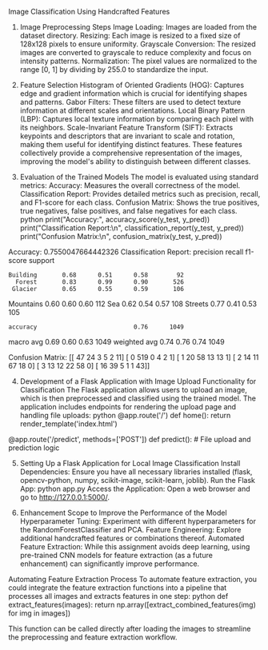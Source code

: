 Image Classification Using Handcrafted Features

1. Image Preprocessing Steps
Image Loading: Images are loaded from the dataset directory.
Resizing: Each image is resized to a fixed size of 128x128 pixels to ensure uniformity.
Grayscale Conversion: The resized images are converted to grayscale to reduce complexity and focus on intensity patterns.
Normalization: The pixel values are normalized to the range [0, 1] by dividing by 255.0 to standardize the input.

2. Feature Selection
Histogram of Oriented Gradients (HOG): Captures edge and gradient information which is crucial for identifying shapes and patterns.
Gabor Filters: These filters are used to detect texture information at different scales and orientations.
Local Binary Pattern (LBP): Captures local texture information by comparing each pixel with its neighbors.
Scale-Invariant Feature Transform (SIFT): Extracts keypoints and descriptors that are invariant to scale and rotation, making them useful for identifying distinct features.
These features collectively provide a comprehensive representation of the images, improving the model's ability to distinguish between different classes.

3. Evaluation of the Trained Models
The model is evaluated using standard metrics:
Accuracy: Measures the overall correctness of the model.
Classification Report: Provides detailed metrics such as precision, recall, and F1-score for each class.
Confusion Matrix: Shows the true positives, true negatives, false positives, and false negatives for each class.
python
print("Accuracy:", accuracy_score(y_test, y_pred))
print("Classification Report:\n", classification_report(y_test, y_pred))
print("Confusion Matrix:\n", confusion_matrix(y_test, y_pred))

Accuracy: 0.7550047664442326
Classification Report:
               precision    recall  f1-score   support

    Building       0.68      0.51      0.58        92
      Forest       0.83      0.99      0.90       526
     Glacier       0.65      0.55      0.59       106
   Mountains       0.60      0.60      0.60       112
         Sea       0.62      0.54      0.57       108
     Streets       0.77      0.41      0.53       105

    accuracy                           0.76      1049
   macro avg       0.69      0.60      0.63      1049
weighted avg       0.74      0.76      0.74      1049

Confusion Matrix:
 [[ 47  24   3   5   2  11]
 [  0 519   0   4   2   1]
 [  1  20  58  13  13   1]
 [  2  14  11  67  18   0]
 [  3  13  12  22  58   0]
 [ 16  39   5   1   1  43]]
 
4. Development of a Flask Application with Image Upload Functionality for Classification
The Flask application allows users to upload an image, which is then preprocessed and classified using the trained model. The application includes endpoints for rendering the upload page and handling file uploads:
python
@app.route('/')
def home():
    return render_template('index.html')

@app.route('/predict', methods=['POST'])
def predict():
    # File upload and prediction logic


5. Setting Up a Flask Application for Local Image Classification
Install Dependencies: Ensure you have all necessary libraries installed (flask, opencv-python, numpy, scikit-image, scikit-learn, joblib).
Run the Flask App: python app.py
Access the Application: Open a web browser and go to http://127.0.0.1:5000/.

6. Enhancement Scope to Improve the Performance of the Model
Hyperparameter Tuning: Experiment with different hyperparameters for the RandomForestClassifier and PCA.
Feature Engineering: Explore additional handcrafted features or combinations thereof.
Automated Feature Extraction: While this assignment avoids deep learning, using pre-trained CNN models for feature extraction (as a future enhancement) can significantly improve performance.

Automating Feature Extraction Process
To automate feature extraction, you could integrate the feature extraction functions into a pipeline that processes all images and extracts features in one step:
python
def extract_features(images):
    return np.array([extract_combined_features(img) for img in images])

This function can be called directly after loading the images to streamline the preprocessing and feature extraction workflow.

